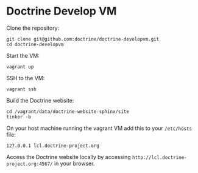 # Doctrine Develop VM

Clone the repository:

    git clone git@github.com:doctrine/doctrine-developvm.git
    cd doctrine-developvm

Start the VM:

    vagrant up

SSH to the VM:

    vagrant ssh

Build the Doctrine website:

    cd /vagrant/data/doctrine-website-sphinx/site
    tinker -b

On your host machine running the vagrant VM add this to your `/etc/hosts` file:

    127.0.0.1 lcl.doctrine-project.org

Access the Doctrine website locally by accessing `http://lcl.doctrine-project.org:4567/` in your browser.
